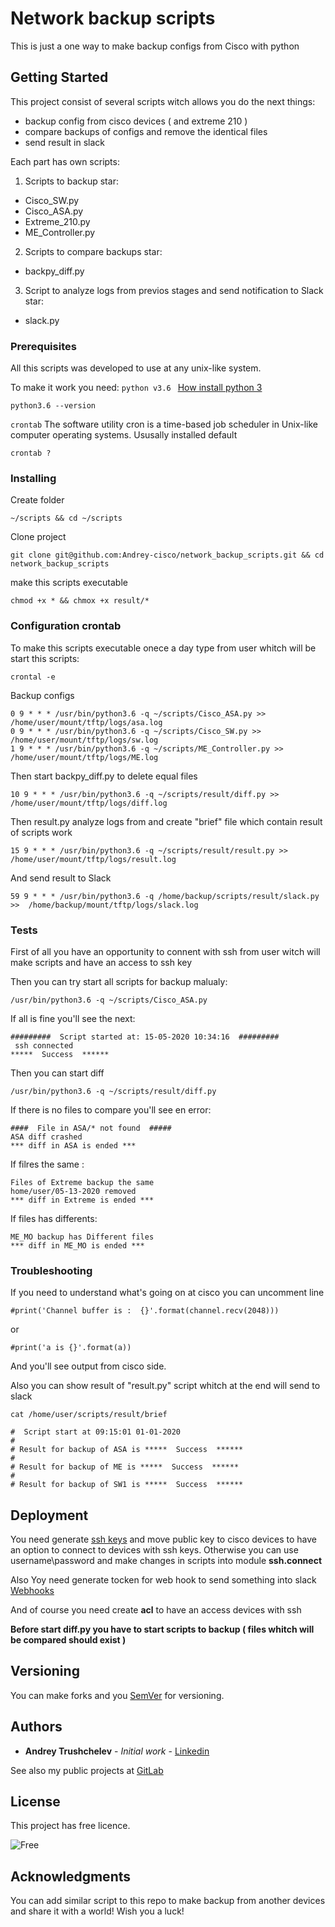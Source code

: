 # Network backup scripts

This is just a one way to make backup configs from Cisco with python

## Getting Started

This project consist of several scripts witch allows you do the next things:
* backup config from cisco devices ( and extreme 210 )
* compare backups of configs and remove the identical files
* send result in slack

Each part has own scripts:

1. Scripts to backup
star:
  - Cisco_SW.py
  - Cisco_ASA.py 
  - Extreme_210.py 	
  - ME_Controller.py
2. Scripts to compare backups
star:
  - backpy_diff.py
3. Script to analyze logs from previos stages and send notification to Slack
star:
  - slack.py

### Prerequisites

All this scripts was developed to use at any unix-like system. 

To make it work you need:
`python v3.6 ` [How install python 3](https://realpython.com/installing-python/)
```
python3.6 --version
```

`crontab` The software utility cron is a time-based job scheduler in Unix-like computer operating systems. Ususally installed default
```
crontab ?
```

### Installing

Create folder 
```
~/scripts && cd ~/scripts
```
Clone project  
```
git clone git@github.com:Andrey-cisco/network_backup_scripts.git && cd network_backup_scripts
```
make this scripts executable
```
chmod +x * && chmox +x result/*
```

### Configuration crontab

To make this scripts executable onece a day type from user whitch will be start this scripts: 

```
crontal -e 
```
Backup configs
```
0 9 * * * /usr/bin/python3.6 -q ~/scripts/Cisco_ASA.py >>  /home/user/mount/tftp/logs/asa.log 
0 9 * * * /usr/bin/python3.6 -q ~/scripts/Cisco_SW.py >>   /home/user/mount/tftp/logs/sw.log 
1 9 * * * /usr/bin/python3.6 -q ~/scripts/ME_Controller.py >>  /home/user/mount/tftp/logs/ME.log 
```
Then start backpy_diff.py to delete equal files
```
10 9 * * * /usr/bin/python3.6 -q ~/scripts/result/diff.py >>  /home/user/mount/tftp/logs/diff.log
```
Then result.py analyze logs from and create "brief" file which contain result of scripts work
```
15 9 * * * /usr/bin/python3.6 -q ~/scripts/result/result.py >>  /home/user/mount/tftp/logs/result.log
```
And send result to Slack
```
59 9 * * * /usr/bin/python3.6 -q /home/backup/scripts/result/slack.py >>  /home/backup/mount/tftp/logs/slack.log
```

### Tests 

First of all you have an opportunity to connent with ssh from user witch will make scripts and have an access to ssh key

Then you can try start all scripts for backup malualy:
```
/usr/bin/python3.6 -q ~/scripts/Cisco_ASA.py
```
If all is fine you'll see the next:
```
#########  Script started at: 15-05-2020 10:34:16  #########
 ssh connected
*****  Success  ******
```

Then you can start diff 
```
/usr/bin/python3.6 -q ~/scripts/result/diff.py
```

If there is no files to compare you'll see en error:
```
####  File in ASA/* not found  #####
ASA diff crashed
*** diff in ASA is ended ***
```

If filres the same : 
```
Files of Extreme backup the same
home/user/05-13-2020 removed
*** diff in Extreme is ended ***
```

If files has differents: 
```
ME_MO backup has Different files
*** diff in ME_MO is ended ***
```

### Troubleshooting

If you need to understand what's going on at cisco you can uncomment line
```
#print('Channel buffer is :  {}'.format(channel.recv(2048)))
```
or 
```
#print('a is {}'.format(a))
```

And you'll see output from cisco side.


Also you can show result of "result.py" script whitch at the end will send to slack
```
cat /home/user/scripts/result/brief

#  Script start at 09:15:01 01-01-2020 
# 
# Result for backup of ASA is *****  Success  ******
# 
# Result for backup of ME is *****  Success  ******
# 
# Result for backup of SW1 is *****  Success  ******
```


## Deployment

You need generate [ssh keys](https://www.ssh.com/ssh/keygen/) and move public key to cisco devices to have an option to connect to devices with ssh keys. Otherwise you can use username\password and make changes in scripts into module **ssh.connect**

Also Yoy need generate tocken for web hook to send something into slack [Webhooks](https://api.slack.com/messaging/webhooks) 

And of course you need create **acl** to have an access devices with ssh

**Before start diff.py you have to start scripts to backup ( files whitch will be compared should exist )**


## Versioning

You can make forks and you [SemVer](http://semver.org/) for versioning. 

## Authors

* **Andrey Trushchelev** - *Initial work* - [Linkedin](https://www.linkedin.com/in/andrey-trushchelev/)

See also my public projects at [GitLab](https://gitlab.com/TrueAndrD)

## License

This project has free licence.

![Free](https://www.sialicencehub.co.uk/wp-content/uploads/2013/06/Free-sia-licence-training-300x142.jpg)

## Acknowledgments

You can add similar script to this repo to make backup from another devices and share it with a world! 
Wish you a luck!

